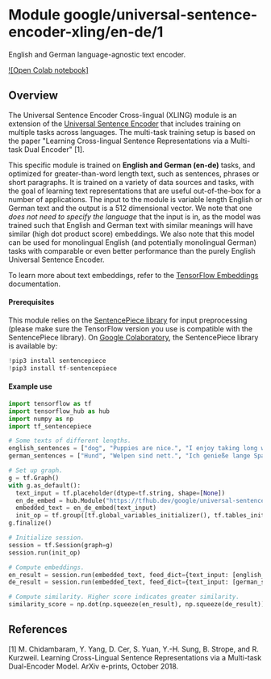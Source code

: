 # Module google/universal-sentence-encoder-xling/en-de/1

English and German language-agnostic text encoder.

<!-- module-type: text-embedding -->
<!-- asset-path: legacy -->
<!-- network-architecture: transformer -->
<!-- fine-tunable: true -->
<!-- format: hub -->


[![Open Colab notebook]](https://colab.research.google.com/github/tensorflow/hub/blob/3880b82596d2cf5401095b6ada51cb2d543c2050/examples/colab/cross_lingual_similarity_with_tf_hub_multilingual_universal_encoder.ipynb)

## Overview

The Universal Sentence Encoder Cross-lingual (XLING) module is an extension of
the
[Universal Sentence Encoder](https://tfhub.dev/google/universal-sentence-encoder/2)
that includes training on multiple tasks across languages. The multi-task
training setup is based on the paper "Learning Cross-lingual Sentence
Representations via a Multi-task Dual Encoder" [1].

This specific module is trained on **English and German (en-de)** tasks, and
optimized for greater-than-word length text, such as sentences, phrases or short
paragraphs. It is trained on a variety of data sources and tasks, with the goal
of learning text representations that are useful out-of-the-box for a number of
applications. The input to the module is variable length English or German text
and the output is a 512 dimensional vector. We note that one _does not need to
specify the language_ that the input is in, as the model was trained such that
English and German text with similar meanings will have similar (high dot
product score) embeddings. We also note that this model can be used for
monolingual English (and potentially monolingual German) tasks with comparable
or even better performance than the purely English Universal Sentence Encoder.

To learn more about text embeddings, refer to the
[TensorFlow Embeddings](https://www.tensorflow.org/tutorials/text/word_embeddings)
documentation.

#### Prerequisites

This module relies on the
[SentencePiece library](https://github.com/google/sentencepiece) for input
preprocessing (please make sure the TensorFlow version you use is compatible
with the SentencePiece library). On
[Google Colaboratory](https://colab.research.google.com/), the SentencePiece
library is available by:

```python
!pip3 install sentencepiece
!pip3 install tf-sentencepiece
```

#### Example use

```python
import tensorflow as tf
import tensorflow_hub as hub
import numpy as np
import tf_sentencepiece

# Some texts of different lengths.
english_sentences = ["dog", "Puppies are nice.", "I enjoy taking long walks along the beach with my dog."]
german_sentences = ["Hund", "Welpen sind nett.", "Ich genieße lange Spaziergänge am Strand entlang mit meinem Hund."]

# Set up graph.
g = tf.Graph()
with g.as_default():
  text_input = tf.placeholder(dtype=tf.string, shape=[None])
  en_de_embed = hub.Module("https://tfhub.dev/google/universal-sentence-encoder-xling/en-de/1")
  embedded_text = en_de_embed(text_input)
  init_op = tf.group([tf.global_variables_initializer(), tf.tables_initializer()])
g.finalize()

# Initialize session.
session = tf.Session(graph=g)
session.run(init_op)

# Compute embeddings.
en_result = session.run(embedded_text, feed_dict={text_input: [english_sentences[0]]})
de_result = session.run(embedded_text, feed_dict={text_input: [german_sentences[0]]})

# Compute similarity. Higher score indicates greater similarity.
similarity_score = np.dot(np.squeeze(en_result), np.squeeze(de_result))
```

## References

[1] M. Chidambaram, Y. Yang, D. Cer, S. Yuan, Y.-H. Sung, B. Strope, and R.
Kurzweil. Learning Cross-Lingual Sentence Representations via a Multi-task
Dual-Encoder Model. ArXiv e-prints, October 2018.
